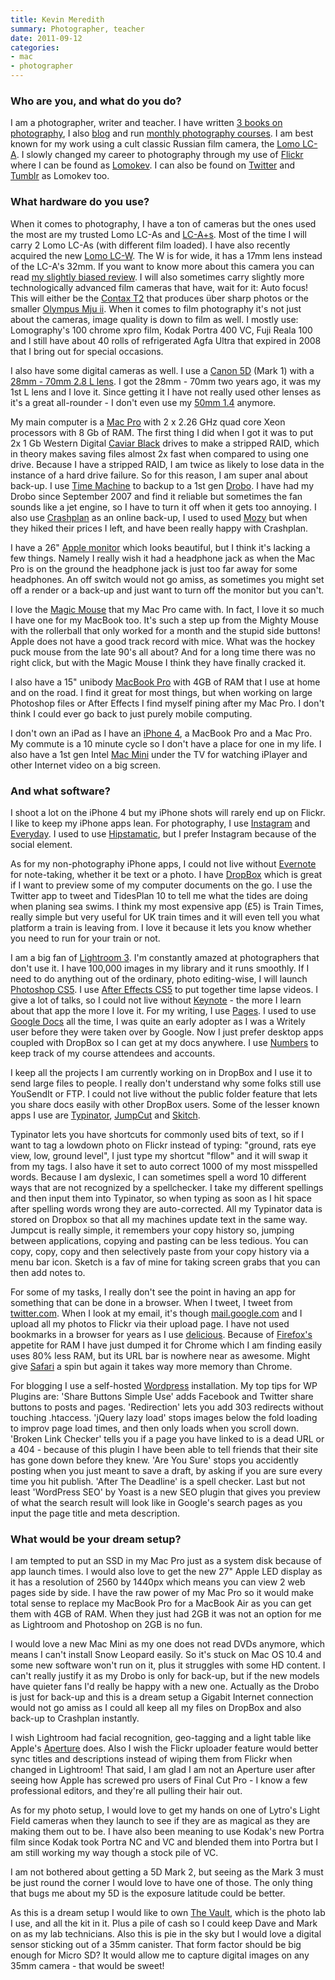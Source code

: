 ```yaml
---
title: Kevin Meredith
summary: Photographer, teacher
date: 2011-09-12
categories:
- mac
- photographer
---
```


### Who are you, and what do you do?

I am a photographer, writer and teacher. I have written [3 books on photography](http://lomokev.com/books/ "Kevin's books."), I also [blog](http://lomokev.com/ "Kevin's weblog.") and run [monthly photography courses](http://lomokev.com/hot-shots-the-photography-course/ "Kevin's photography courses."). I am best known for my work using a cult classic Russian film camera, the [Lomo LC-A][lc-a]. I slowly changed my career to photography through my use of [Flickr][] where I can be found as [Lomokev](http://www.flickr.com/photos/lomokev "Kevin's Flickr account."). I can also be found on [Twitter](http://twitter.com/#!/lomokev "Kevin's Twitter account.") and [Tumblr](http://lomokev.tumblr.com/ "Kevin's tumblelog.") as Lomokev too.

### What hardware do you use?

When it comes to photography, I have a ton of cameras but the ones used the most are my trusted Lomo LC-As and [LC-A+s][lc-a-plus]. Most of the time I will carry 2 Lomo LC-As (with different film loaded). I have also recently acquired the new [Lomo LC-W][lc-wide]. The W is for wide, it has a 17mm lens instead of the LC-A's 32mm. If you want to know more about this camera you can read [my slightly biased review](http://lomokev.com/blog/lomo-lcw-review/ "Kevin's review of the LC-Wide."). I will also sometimes carry slightly more technologically advanced film cameras that have, wait for it: Auto focus! This will either be the [Contax T2][contax-t2] that produces über sharp photos or the smaller [Olympus Mju ii][mju-ii]. When it comes to film photography it's not just about the cameras, image quality is down to film as well. I mostly use: Lomography's 100 chrome xpro film, Kodak Portra 400 VC, Fuji Reala 100 and I still have about 40 rolls of refrigerated Agfa Ultra that expired in 2008 that I bring out for special occasions.

I also have some digital cameras as well. I use a [Canon 5D][eos-5d] (Mark 1) with a [28mm - 70mm 2.8 L lens][ef-28-70mm-f2.8l-usm]. I got the 28mm - 70mm two years ago, it was my 1st L lens and I love it. Since getting it I have not really used other lenses as it's a great all-rounder - I don't even use my [50mm 1.4][ef-50mm-f1.4-usm] anymore.

My main computer is a [Mac Pro][mac-pro] with 2 x 2.26 GHz quad core Xeon processors with 8 Gb of RAM. The first thing I did when I got it was to put 2x 1 Gb Western Digital [Caviar Black][caviar-black] drives to make a stripped RAID, which in theory makes saving files almost 2x fast when compared to using one drive. Because I have a stripped RAID, I am twice as likely to lose data in the instance of a hard drive failure. So for this reason, I am super anal about back-up. I use [Time Machine][time-machine] to backup to a 1st gen [Drobo][]. I have had my Drobo since September 2007 and find it reliable but sometimes the fan sounds like a jet engine, so I have to turn it off when it gets too annoying. I also use [Crashplan][] as an online back-up, I used to used [Mozy][] but when they hiked their prices I left, and have been really happy with Crashplan.

I have a 26" [Apple monitor][cinema-display] which looks beautiful, but I think it's lacking a few things. Namely I really wish it had a headphone jack as when the Mac Pro is on the ground the headphone jack is just too far away for some headphones. An off switch would not go amiss, as sometimes you might set off a render or a back-up and just want to turn off the monitor but you can't.

I love the [Magic Mouse][magic-mouse] that my Mac Pro came with. In fact, I love it so much I have one for my MacBook too. It's such a step up from the Mighty Mouse with the rollerball that only worked for a month and the stupid side buttons! Apple does not have a good track record with mice. What was the hockey puck mouse from the late 90's all about? And for a long time there was no right click, but with the Magic Mouse I think they have finally cracked it.

I also have a 15" unibody [MacBook Pro][macbook-pro] with 4GB of RAM that I use at home and on the road. I find it great for most things, but when working on large Photoshop files or After Effects I find myself pining after my Mac Pro. I don't think I could ever go back to just purely mobile computing.

I don't own an iPad as I have an [iPhone 4][iphone-4], a MacBook Pro and a Mac Pro. My commute is a 10 minute cycle so I don't have a place for one in my life. I also have a 1st gen Intel [Mac Mini][mac-mini] under the TV for watching iPlayer and other Internet video on a big screen.

### And what software?

I shoot a lot on the iPhone 4 but my iPhone shots will rarely end up on Flickr. I like to keep my iPhone apps lean. For photography, I use [Instagram][instagram-ios] and [Everyday][everyday-ios]. I used to use [Hipstamatic][hipstamatic-ios], but I prefer Instagram because of the social element.

As for my non-photography iPhone apps, I could not live without [Evernote][evernote-ios] for note-taking, whether it be text or a photo. I have [DropBox][dropbox-ios] which is great if I want to preview some of my computer documents on the go. I use the Twitter app to tweet and TidesPlan 10 to tell me what the tides are doing when planing sea swims. I think my most expensive app (£5) is Train Times, really simple but very useful for UK train times and it will even tell you what platform a train is leaving from. I love it because it lets you know whether you need to run for your train or not.

I am a big fan of [Lightroom 3][lightroom]. I'm constantly amazed at photographers that don't use it. I have 100,000 images in my library and it runs smoothly. If I need to do anything out of the ordinary, photo editing-wise, I will launch [Photoshop CS5][photoshop]. I use [After Effects CS5][after-effects] to put together time lapse videos. I give a lot of talks, so I could not live without [Keynote][] - the more I learn about that app the more I love it. For my writing, I use [Pages][]. I used to use [Google Docs][google-docs] all the time, I was quite an early adopter as I was a Writely user before they were taken over by Google. Now I just prefer desktop apps coupled with DropBox so I can get at my docs anywhere. I use [Numbers][] to keep track of my course attendees and accounts.

I keep all the projects I am currently working on in DropBox and I use it to send large files to people. I really don't understand why some folks still use YouSendIt or FTP. I could not live without the public folder feature that lets you share docs easily with other DropBox users. Some of the lesser known apps I use are [Typinator][], [JumpCut][] and [Skitch][].

Typinator lets you have shortcuts for commonly used bits of text, so if I want to tag a lowdown photo on Flickr instead of typing: "ground, rats eye view, low, ground level", I just type my shortcut "fllow" and it will swap it from my tags. I also have it set to auto correct 1000 of my most misspelled words. Because I am dyslexic, I can sometimes spell a word 10 different ways that are not recognized by a spellchecker. I take my different spellings and then input them into Typinator, so when typing as soon as I hit space after spelling words wrong they are auto-corrected. All my Typinator data is stored on Dropbox so that all my machines update text in the same way. Jumpcut is really simple, it remembers your copy history so, jumping between applications, copying and pasting can be less tedious. You can copy, copy, copy and then selectively paste from your copy history via a menu bar icon. Sketch is a fav of mine for taking screen grabs that you can then add notes to.

For some of my tasks, I really don't see the point in having an app for something that can be done in a browser. When I tweet, I tweet from [twitter.com][twitter]. When I look at my email, it's though [mail.google.com][gmail] and I upload all my photos to Flickr via their upload page. I have not used bookmarks in a browser for years as I use [delicious][]. Because of [Firefox's][firefox] appetite for RAM I have just dumped it for Chrome which I am finding easily uses 80% less RAM, but its URL bar is nowhere near as awesome. Might give [Safari][] a spin but again it takes way more memory than Chrome.

For blogging I use a self-hosted [Wordpress][] installation. My top tips for WP Plugins are: 'Share Buttons Simple Use' adds Facebook and Twitter share buttons to posts and pages. 'Redirection' lets you add 303 redirects without touching .htaccess. 'jQuery lazy load' stops images below the fold loading to improv page load times, and then only loads when you scroll down. 'Broken Link Checker' tells you if a page you have linked to is a dead URL or a 404 - because of this plugin I have been able to tell friends that their site has gone down before they knew. 'Are You Sure' stops you accidently posting when you just meant to save a draft, by asking if you are sure every time you hit publish. 'After The Deadline' is a spell checker. Last but not least 'WordPress SEO' by Yoast is a new SEO plugin that gives you preview of what the search result will look like in Google's search pages as you input the page title and meta description.

### What would be your dream setup?

I am tempted to put an SSD in my Mac Pro just as a system disk because of app launch times. I would also love to get the new 27" Apple LED display as it has a resolution of 2560 by 1440px which means you can view 2 web pages side by side. I have the raw power of my Mac Pro so it would make total sense to replace my MacBook Pro for a MacBook Air as you can get them with 4GB of RAM. When they just had 2GB it was not an option for me as Lightroom and Photoshop on 2GB is no fun.

I would love a new Mac Mini as my one does not read DVDs anymore, which means I can't install Snow Leopard easily. So it's stuck on Mac OS 10.4 and some new software won't run on it, plus it struggles with some HD content. I can't really justify it as my Drobo is only for back-up, but if the new models have quieter fans I'd really be happy with a new one. Actually as the Drobo is just for back-up and this is a dream setup a Gigabit Internet connection would not go amiss as I could all keep all my files on DropBox and also back-up to Crashplan instantly.

I wish Lightroom had facial recognition, geo-tagging and a light table like Apple's [Aperture][] does. Also I wish the Flickr uploader feature would better sync titles and descriptions instead of wiping them from Flickr when changed in Lightroom! That said, I am glad I am not an Aperture user after seeing how Apple has screwed pro users of Final Cut Pro - I know a few professional editors, and they're all pulling their hair out.

As for my photo setup, I would love to get my hands on one of Lytro's Light Field cameras when they launch to see if they are as magical as they are making them out to be. I have also been meaning to use Kodak's new Portra film since Kodak took Portra NC and VC and blended them into Portra but I am still working my way though a stock pile of VC.

I am not bothered about getting a 5D Mark 2, but seeing as the Mark 3 must be just round the corner I would love to have one of those. The only thing that bugs me about my 5D is the exposure latitude could be better.

As this is a dream setup I would like to own [The Vault](http://www.thevaultimaging.co.uk/ "A photo lab in Sussex."), which is the photo lab I use, and all the kit in it. Plus a pile of cash so I could keep Dave and Mark on as my lab technicians. Also this is pie in the sky but I would love a digital sensor sticking out of a 35mm canister. That form factor should be big enough for Micro SD? It would allow me to capture digital images on any 35mm camera - that would be sweet!

[after-effects]: https://www.adobe.com/products/aftereffects.html "Motion graphics and video editing software."
[aperture]: https://en.wikipedia.org/wiki/Aperture_(software) "Photo editing and management software for Mac OS X."
[caviar-black]: http://web.archive.org/web/20230408033336/http://www.amazon.com/Western-Digital-Caviar-Internal-Desktop/dp/B004CSIG1G/ "An internal hard disk for desktop machines."
[cinema-display]: https://en.wikipedia.org/wiki/Apple_Cinema_Display "An LCD display."
[contax-t2]: https://en.wikipedia.org/wiki/Contax "A compact film camera."
[crashplan]: http://web.archive.org/web/20230919121536/https://www.crashplan.com/en-us/ "An online backup service."
[delicious]: http://web.archive.org/web/20221226101338/https://del.icio.us/ "A web service for storing and sharing bookmarks."
[drobo]: https://en.wikipedia.org/wiki/Drobo "A hardware-based backup system."
[dropbox-ios]: https://www.dropbox.com/mobile?trigger=on "An iOS version of the syncing software."
[ef-28-70mm-f2.8l-usm]: https://www.the-digital-picture.com/Reviews/Canon-EF-28-70mm-f-2.8-L-USM-Lens-Review.aspx "A camera lens for DSLRs."
[ef-50mm-f1.4-usm]: http://web.archive.org/web/20150905095642/http://www.usa.canon.com/cusa/support/consumer/eos_slr_camera_systems/lenses/ef_50mm_f_1_4_usm "A lens for SLR cameras."
[eos-5d]: https://en.wikipedia.org/wiki/Canon_EOS_5D "A 12 megapixel DSLR."
[evernote-ios]: https://apps.apple.com/us/app/evernote/id281796108 "An iPhone client for the Evernote web service."
[everyday-ios]: http://everyday-app.com/ "An iOS app for taking your photo every day."
[firefox]: https://www.mozilla.org/en-US/firefox/new/ "A cross-platform open-source web browser."
[flickr]: https://www.flickr.com/ "A photo sharing website."
[gmail]: https://en.wikipedia.org/wiki/Gmail "Web-based email."
[google-docs]: https://en.wikipedia.org/wiki/Google_Docs "A web-based office suite."
[hipstamatic-ios]: https://apps.apple.com/us/app/hipstamatic/id342115564 "A camera app with filters for iOS."
[instagram-ios]: https://apps.apple.com/us/app/instagram/id389801252 "A photo taking/sharing app."
[iphone-4]: https://en.wikipedia.org/wiki/IPhone_4 "A smartphone."
[jumpcut]: https://jumpcut.sourceforge.net/ "A clipboard buffer for Mac OS X."
[keynote]: https://www.apple.com/keynote/ "Presentation software for the Mac."
[lc-a-plus]: https://microsites.lomography.com/lca+/ "A film camera."
[lc-a]: https://en.wikipedia.org/wiki/Lomo_LC-A "A very popular film camera."
[lc-wide]: https://microsites.lomography.com/lc-wide/ "A wide compact film camera."
[lightroom]: https://www.adobe.com/products/photoshop-lightroom.html "Photo management and editing software."
[mac-mini]: https://www.apple.com/mac-mini/ "A small desktop computer."
[mac-pro]: https://www.apple.com/mac-pro/ "The Intel-based Mac tower computer."
[macbook-pro]: https://www.apple.com/macbook-pro/ "A laptop."
[magic-mouse]: https://en.wikipedia.org/wiki/Magic_Mouse "A multi-touch mouse."
[mju-ii]: https://camerapedia.fandom.com/wiki/Olympus_mju_II "A compact film camera."
[mozy]: http://web.archive.org/web/20221220155359/http://www.mozy.com/ "An online backup solution."
[numbers]: https://www.apple.com/numbers/ "A spreadsheet application for the Mac."
[pages]: https://www.apple.com/pages/ "A Mac word processor and layout tool from Apple."
[photoshop]: https://www.adobe.com/products/photoshop.html "A bitmap image editor."
[safari]: https://www.apple.com/safari/ "A fast web browser."
[skitch]: https://evernote.com/products/skitch "An always-on image editor for the Mac."
[time-machine]: https://en.wikipedia.org/wiki/Time_Machine_(Mac_OS) "Backup software for the masses, included with Mac OS X 10.5."
[twitter]: http://web.archive.org/web/20230525035323/https://twitter.com/ "An online micro-blogging platform."
[typinator]: https://ergonis.com/typinator "Mac software for text snippet shortcuts and auto-typing correction."
[wordpress]: https://wordpress.com/ "Weblog publishing software."
